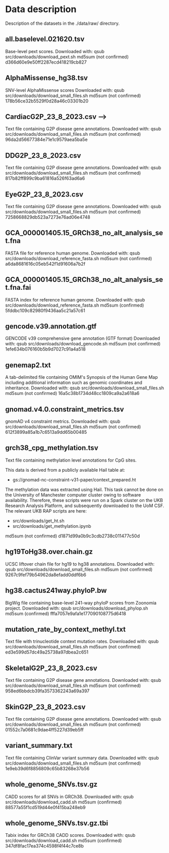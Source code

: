 # Data description
Description of the datasets in the ./data/raw/ directory.

## all.baselevel.021620.tsv
Base-level pext scores.
Downloaded with: qsub src/downloads/download_pext.sh
md5sum (not confirmed) d366d60e9e50ff2287ecd418219cb827

## AlphaMissense_hg38.tsv
SNV-level AlphaMissense scores
Downloaded with: qsub src/downloads/download_small_files.sh
md5sum (not confirmed) 178b56ce32b5529f0d28a46c03301b20

## CardiacG2P_23_8_2023.csv -->
Text file containing G2P disease gene annotations.
Downloaded with: qsub src/downloads/download_small_files.sh
md5sum (not confirmed) 96da2d56677384e71e1c9579aea5ba5e

## DDG2P_23_8_2023.csv
Text file containing G2P disease gene annotations.
Downloaded with: qsub src/downloads/download_small_files.sh
md5sum (not confirmed) 817b82ff899c9ba61816a526f63ad6a6

## EyeG2P_23_8_2023.csv
Text file containing G2P disease gene annotations.
Downloaded with: qsub src/downloads/download_small_files.sh
md5sum (not confirmed) 7258668829db523a7273e76ad06e4748

## GCA_000001405.15_GRCh38_no_alt_analysis_set.fna
FASTA file for reference human genome. 
Downloaded with: qsub src/downloads/download_reference_fasta.sh
md5sum (not confirmed) a6da8681616c05eb542f1d91606a7b2f

## GCA_000001405.15_GRCh38_no_alt_analysis_set.fna.fai
FASTA index for reference human genome. 
Downloaded with: qsub src/downloads/download_reference_fasta.sh
md5sum (confirmed) 5fddbc109c82980f9436aa5c21a57c61

## gencode.v39.annotation.gtf
GENCODE v39 comprehensive gene annotation (GTF format)
Downloaded with: qsub src/downloads/download_gencode.sh
md5sum (not confirmed) 1efe634b076160b5b9d7027c91a4a518

## genemap2.txt
A tab-delimited file containing OMIM's Synopsis of the Human Gene Map including additional information such as genomic coordinates and inheritance.
Downloaded with: qsub src/downloads/download_small_files.sh
md5sum (not confirmed) 16a5c38b1734d48cc1809ca9a2a618a6

## gnomad.v4.0.constraint_metrics.tsv
gnomAD v4 constraint metrics.
Downloaded with: qsub src/downloads/download_small_files.sh
md5sum (not confirmed) 612f3899a85a1b7c6513a9dd65b00485

## grch38_cpg_methylation.tsv
Text file containing methylation level annotations for CpG sites.

This data is derived from a publicly available Hail table at: 
- gs://gnomad-nc-constraint-v31-paper/context_prepared.ht

The methylation data was extracted using Hail. This task cannot be done on the University of Manchester computer cluster owing to software availability. Therefore, these scripts were run on a Spark cluster on the UKB Research Analysis Platform, and subsequently downloaded to the UoM CSF. The relevant UKB RAP scripts are here:
- src/downloads/get_ht.sh
- src/downloads/get_methylation.ipynb

md5sum (not confirmed) d1871d99a0b9c3cdb2738c011477c50d

## hg19ToHg38.over.chain.gz
UCSC liftover chain file for hg19 to hg38 annotations.
Downloaded with: qsub src/downloads/download_small_files.sh
md5sum (not confirmed) 9267c9fef79b54962da8efadd0ddf6b6

## hg38.cactus241way.phyloP.bw
BigWig file containing base-level 241-way phyloP scores from Zoonomia project.
Downloaded with: qsub src/downloads/download_phylop.sh
md5sum (confirmed) fffa7057e9afa1e177090108775d6418

## mutation_rate_by_context_methyl.txt
Text file with trinucleotide context mutation rates.
Downloaded with: qsub src/downloads/download_small_files.sh
md5sum (not confirmed) ed3e599d57dc49a25738a97dbea2c651

## SkeletalG2P_23_8_2023.csv
Text file containing G2P disease gene annotations.
Downloaded with: qsub src/downloads/download_small_files.sh
md5sum (not confirmed) 958ed6bbdcb39fa3573362243a69a397

## SkinG2P_23_8_2023.csv
Text file containing G2P disease gene annotations.
Downloaded with: qsub src/downloads/download_small_files.sh
md5sum (not confirmed) 01552c7a0681c9dae4ff5227d39eb5ff

## variant_summary.txt
Text file containing ClinVar variant summary data.
Downloaded with: qsub src/downloads/download_small_files.sh
md5sum (not confirmed) 1e9eb39d6f8856809c65b83268e37b56

## whole_genome_SNVs.tsv.gz
CADD scores for all SNVs in GRCh38.
Downloaded with: qsub src/downloads/download_cadd.sh
md5sum (confirmed) 88577a55f1cd519d44e0f415ba248eb9

## whole_genome_SNVs.tsv.gz.tbi
Tabix index for GRCh38 CADD scores.
Downloaded with: qsub src/downloads/download_cadd.sh
md5sum (confirmed) 347df8fac17ea374c4598f4f44c7ce8b